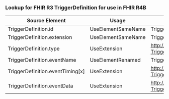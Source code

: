 ### Lookup for FHIR R3 TriggerDefinition for use in FHIR R4B

| Source Element | Usage | Target |
| -------------- | ----- | ------ |
| TriggerDefinition.id | UseElementSameName | TriggerDefinition.id |
| TriggerDefinition.extension | UseElementSameName | TriggerDefinition.extension |
| TriggerDefinition.type | UseExtension | http://hl7.org/fhir/3.0/StructureDefinition/extension-TriggerDefinition.type |
| TriggerDefinition.eventName | UseElementRenamed | TriggerDefinition.name |
| TriggerDefinition.eventTiming[x] | UseExtension | http://hl7.org/fhir/3.0/StructureDefinition/extension-TriggerDefinition.eventTiming |
| TriggerDefinition.eventData | UseExtension | http://hl7.org/fhir/3.0/StructureDefinition/extension-TriggerDefinition.eventData |

